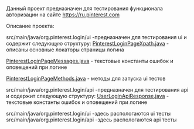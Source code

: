 Данный проект предназначен для тестирования функционала авторизации на сайте https://ru.pinterest.com

Описание проекта:

src/main/java/org.pinterest.login/ui -предназначен для тестирования ui и содержит следующую структуру:
[PinterestLoginPageXpath.java](src%2Fmain%2Fjava%2Forg%2Fpinterest%2Flogin%2Fui%2FPinterestLoginPageXpath.java) - описаны основные локаторы страницы логина

[PinterestLoginPageMessages.java](src%2Fmain%2Fjava%2Forg%2Fpinterest%2Flogin%2Fui%2FPinterestLoginPageMessages.java) - текстовые константы ошибок и оповещений при логине

[PinterestLoginPageMethods.java](src%2Fmain%2Fjava%2Forg%2Fpinterest%2Flogin%2Fui%2FPinterestLoginPageMethods.java) - методы для запуска ui тестов

src/main/java/org.pinterest.login/api -предназначен для тестирования api и содержит следующую структуру:
[UserLoginApiResponse.java](src%2Fmain%2Fjava%2Forg%2Fpinterest%2Flogin%2Fapi%2FUserLoginApiResponse.java) - текстовые константы ошибок и оповещений при логине

src/main/java/org.pinterest.login/ui -здесь распологаются ui тесты
src/main/java/org.pinterest.login/api -здесь распологаются api тесты